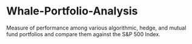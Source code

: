 # Whale-Portfolio-Analysis

Measure of performance among various algorithmic, hedge, and mutual fund portfolios and compare them against the S&P 500 Index.

